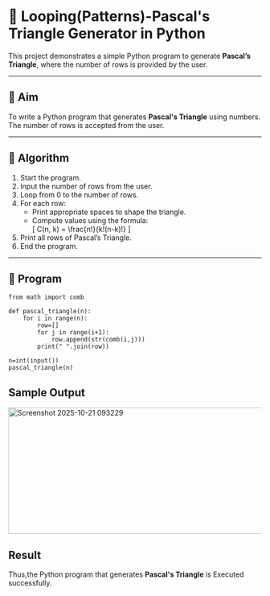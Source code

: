# 🔺 Looping(Patterns)-Pascal's Triangle Generator in Python

This project demonstrates a simple Python program to generate **Pascal’s Triangle**, where the number of rows is provided by the user.

---

## 🎯 Aim

To write a Python program that generates **Pascal's Triangle** using numbers. The number of rows is accepted from the user.

---

## 🧠 Algorithm

1. Start the program.
2. Input the number of rows from the user.
3. Loop from 0 to the number of rows.
4. For each row:
   - Print appropriate spaces to shape the triangle.
   - Compute values using the formula:  
     \[
     C(n, k) = \frac{n!}{k!(n-k)!}
     \]
5. Print all rows of Pascal’s Triangle.
6. End the program.

---

## 🧪 Program
```
from math import comb

def pascal_triangle(n):
    for i in range(n):
        row=[]
        for j in range(i+1):
            row.append(str(comb(i,j)))
        print(" ".join(row))
        
n=int(input())
pascal_triangle(n)
```


## Sample Output
<img width="545" height="251" alt="Screenshot 2025-10-21 093229" src="https://github.com/user-attachments/assets/965e7645-0182-4371-af5c-97a5ea806075" />


## Result
Thus,the Python program that generates **Pascal's Triangle** is Executed successfully.


